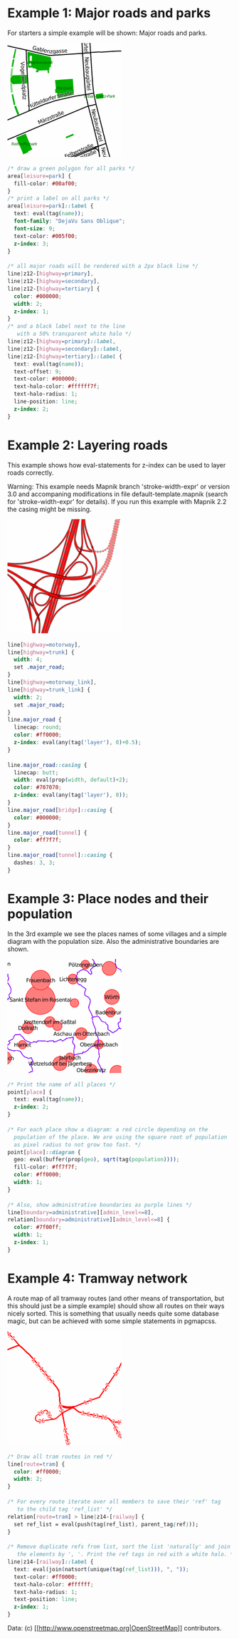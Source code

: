 Example 1: Major roads and parks
================================
For starters a simple example will be shown: Major roads and parks.

![example1](example1.png)
```css
/* draw a green polygon for all parks */
area[leisure=park] {
  fill-color: #00af00;
}
/* print a label on all parks */
area[leisure=park]::label {
  text: eval(tag(name));
  font-family: "DejaVu Sans Oblique";
  font-size: 9;
  text-color: #005f00;
  z-index: 3;
}

/* all major roads will be rendered with a 2px black line */
line|z12-[highway=primary],
line|z12-[highway=secondary],
line|z12-[highway=tertiary] {
  color: #000000;
  width: 2;
  z-index: 1;
}
/* and a black label next to the line
   with a 50% transparent white halo */
line|z12-[highway=primary]::label,
line|z12-[highway=secondary]::label,
line|z12-[highway=tertiary]::label {
  text: eval(tag(name));
  text-offset: 9;
  text-color: #000000;
  text-halo-color: #ffffff7f;
  text-halo-radius: 1;
  line-position: line;
  z-index: 2;
}
```

Example 2: Layering roads
=========================
This example shows how eval-statements for z-index can be used to layer roads correctly.

Warning: This example needs Mapnik branch 'stroke-width-expr' or version 3.0 and accompaning modifications in file default-template.mapnik (search for 'stroke-width-expr' for details). If you run this example with Mapnik 2.2 the casing might be missing.

![example2](example2.png)
```css
line[highway=motorway],
line[highway=trunk] {
  width: 4;
  set .major_road;
}
line[highway=motorway_link],
line[highway=trunk_link] {
  width: 2;
  set .major_road;
}
line.major_road {
  linecap: round;
  color: #ff0000;
  z-index: eval(any(tag('layer'), 0)+0.5);
}

line.major_road::casing {
  linecap: butt;
  width: eval(prop(width, default)+2);
  color: #707070;
  z-index: eval(any(tag('layer'), 0));
}
line.major_road[bridge]::casing {
  color: #000000;
}
line.major_road[tunnel] {
  color: #ff7f7f;
}
line.major_road[tunnel]::casing {
  dashes: 3, 3;
}
```

Example 3: Place nodes and their population
===========================================
In the 3rd example we see the places names of some villages and a simple
diagram with the population size. Also the administrative boundaries are shown.

![example3](example3.png)
```css
/* Print the name of all places */
point[place] {
  text: eval(tag(name));
  z-index: 2;
}

/* For each place show a diagram: a red circle depending on the
  population of the place. We are using the square root of population
  as pixel radius to not grow too fast. */
point[place]::diagram {
  geo: eval(buffer(prop(geo), sqrt(tag(population))));
  fill-color: #ff7f7f;
  color: #ff0000;
  width: 1;
}

/* Also, show administrative boundaries as purple lines */
line[boundary=administrative][admin_level<=8],
relation[boundary=administrative][admin_level<=8] {
  color: #7f00ff;
  width: 1;
  z-index: 1;
}
```

Example 4: Tramway network
==========================
A route map of all tramway routes (and other means of transportation, but this should just be a simple example) should show all routes on their ways nicely sorted. This is something that usually needs quite some database magic, but can be achieved with some simple statements in pgmapcss.

![example4](example4.png)
```css
/* Draw all tram routes in red */
line[route=tram] {
  color: #ff0000;
  width: 2;
}

/* For every route iterate over all members to save their 'ref' tag
   to the child tag 'ref_list' */
relation[route=tram] > line|z14-[railway] {
  set ref_list = eval(push(tag(ref_list), parent_tag(ref)));
}

/* Remove duplicate refs from list, sort the list 'naturally' and join
   the elements by ', '. Print the ref tags in red with a white halo. */
line|z14-[railway]::label {
  text: eval(join(natsort(unique(tag(ref_list))), ", "));
  text-color: #ff0000;
  text-halo-color: #ffffff;
  text-halo-radius: 1;
  text-position: line;
  z-index: 1;
}

```

Data: (c) [[http://www.openstreetmap.org|OpenStreetMap]] contributors.
